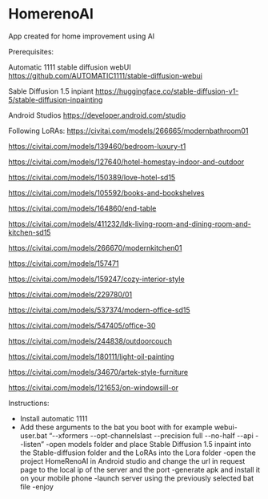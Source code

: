 # HomerenoAI
App created for home improvement using AI

Prerequisites:

Automatic 1111 stable diffusion webUI
https://github.com/AUTOMATIC1111/stable-diffusion-webui

Sable Diffusion 1.5 inpiant
https://huggingface.co/stable-diffusion-v1-5/stable-diffusion-inpainting

Android Studios
https://developer.android.com/studio

Following LoRAs:
https://civitai.com/models/266665/modernbathroom01

https://civitai.com/models/139460/bedroom-luxury-t1

https://civitai.com/models/127640/hotel-homestay-indoor-and-outdoor

https://civitai.com/models/150389/love-hotel-sd15

https://civitai.com/models/105592/books-and-bookshelves

https://civitai.com/models/164860/end-table

https://civitai.com/models/411232/ldk-living-room-and-dining-room-and-kitchen-sd15

https://civitai.com/models/266670/modernkitchen01

https://civitai.com/models/157471

https://civitai.com/models/159247/cozy-interior-style

https://civitai.com/models/229780/01

https://civitai.com/models/537374/modern-office-sd15

https://civitai.com/models/547405/office-30

https://civitai.com/models/244838/outdoorcouch

https://civitai.com/models/180111/light-oil-painting

https://civitai.com/models/34670/artek-style-furniture

https://civitai.com/models/121653/on-windowsill-or

Instructions:
- Install automatic 1111
- Add these arguments to the bat you boot with for example webui-user.bat “--xformers --opt-channelslast --precision full --no-half --api --listen”
-open models folder and place Stable Diffusion 1.5 inpaint into the Stable-diffusion folder and the LoRAs into the Lora folder
-open the project HomeRenoAI in Android studio and change the url in request page to the local ip of the server and the port
-generate apk and install it on your mobile phone
-launch server using the previously selected bat file
-enjoy 

